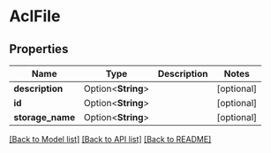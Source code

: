# AclFile

## Properties

Name | Type | Description | Notes
------------ | ------------- | ------------- | -------------
**description** | Option<**String**> |  | [optional]
**id** | Option<**String**> |  | [optional]
**storage_name** | Option<**String**> |  | [optional]

[[Back to Model list]](../README.md#documentation-for-models) [[Back to API list]](../README.md#documentation-for-api-endpoints) [[Back to README]](../README.md)


